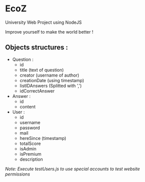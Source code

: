 # EcoZ

University Web Project using NodeJS

Improve yourself to make the world better !

## Objects structures :
- Question :
    - id
    - title (text of question)
    - creator (username of author)
    - creationDate (using timestamp)
    - listIDAnswers (Splitted with ',')
    - idCorrectAnswer
- Answer :
    - id
    - content
- User :
    - id
    - username
    - password
    - mail
    - hereSince (timestamp)
    - totalScore
    - isAdmin
    - isPremium
    - description


*Note: Execute testUsers.js to use special accounts to test website permissions*